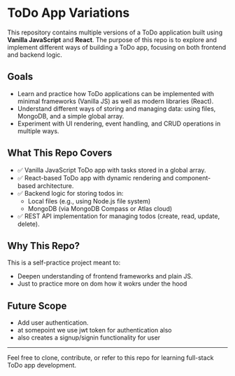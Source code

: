 # ToDo App Variations

This repository contains multiple versions of a ToDo application built using **Vanilla JavaScript** and **React**. The purpose of this repo is to explore and implement different ways of building a ToDo app, focusing on both frontend and backend logic.

## Goals

- Learn and practice how ToDo applications can be implemented with minimal frameworks (Vanilla JS) as well as modern libraries (React).
- Understand different ways of storing and managing data: using files, MongoDB, and a simple global array.
- Experiment with UI rendering, event handling, and CRUD operations in multiple ways.

## What This Repo Covers

- ✅ Vanilla JavaScript ToDo app with tasks stored in a global array.
- ✅ React-based ToDo app with dynamic rendering and component-based architecture.
- ✅ Backend logic for storing todos in:
  - Local files (e.g., using Node.js file system)
  - MongoDB (via MongoDB Compass or Atlas cloud)
- ✅ REST API implementation for managing todos (create, read, update, delete).

## Why This Repo?

This is a self-practice project meant to:
- Deepen understanding of frontend frameworks and plain JS.
- Just to practice more on dom how it wokrs under the hood

## Future Scope

- Add user authentication.
- at somepoint we use jwt token for authentication also
- also creates a signup/signin functionality for user
---

Feel free to clone, contribute, or refer to this repo for learning full-stack ToDo app development.